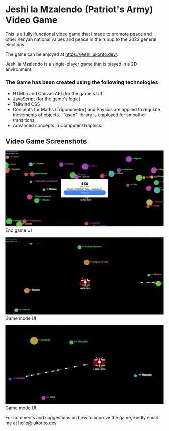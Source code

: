 # Jeshi la Mzalendo (Patriot's Army) Video Game

This is a fully-functional video game that I made to promote peace and other Kenyan national values and peace in the runup to the 2022 general elections.

The game can be enjoyed at <https://jeshi.lukorito.dev/>.

Jeshi la Mzalendo is a single-player game that is played in a 2D environment.

### The Game has been created using the following technologies

- HTML5 and Canvas API (for the game's UI)
- JavaScript (for the game's logic)
- Tailwind CSS
- Concepts for Maths (Trigonometry) and Physics are applied to regulate movements of objects.
-"gsap" library is employed for smoother transitions.
- Advanced concepts in Computer Graphics.

## Video Game Screenshots

![End Game UI](https://github.com/WafulaLukorito/Jeshi-la-Mzalendo--Patriot-s-Army--Game/blob/master/screenshots/jeshi-screesnshot1.png "End game UI")
End game UI

![Game mode UI](https://github.com/WafulaLukorito/Jeshi-la-Mzalendo--Patriot-s-Army--Game/blob/master/screenshots/jeshi-screesnshot2.png "Game mode UI")
Game mode UI

![Game mode UI](https://github.com/WafulaLukorito/Jeshi-la-Mzalendo--Patriot-s-Army--Game/blob/master/screenshots/jeshi-screesnshot3.png "Game mode UI")
Game mode UI

For comments and suggestions on how to improve the game, kindly email me at <hello@lukorito.dev>.
